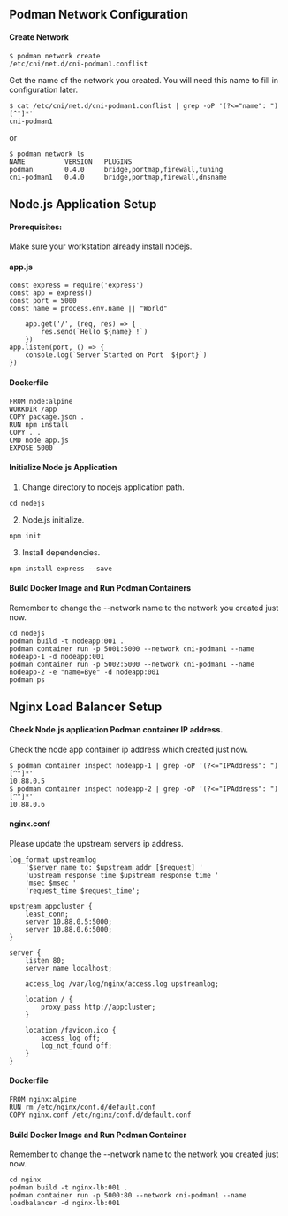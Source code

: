 ## Podman Network Configuration

#### Create Network
```ssh
$ podman network create
/etc/cni/net.d/cni-podman1.conflist
```
Get the name of the network you created. You will need this name to fill in configuration later.
```
$ cat /etc/cni/net.d/cni-podman1.conflist | grep -oP '(?<="name": ")[^"]*'
cni-podman1
```
or
```
$ podman network ls
NAME          VERSION   PLUGINS
podman        0.4.0     bridge,portmap,firewall,tuning
cni-podman1   0.4.0     bridge,portmap,firewall,dnsname
```

## Node.js Application Setup

#### Prerequisites:
Make sure your workstation already install nodejs.


#### app.js
```
const express = require('express')
const app = express()
const port = 5000
const name = process.env.name || "World"

    app.get('/', (req, res) => {
        res.send(`Hello ${name} !`)
    })
app.listen(port, () => {
    console.log(`Server Started on Port  ${port}`)
})
```

#### Dockerfile
```
FROM node:alpine
WORKDIR /app
COPY package.json .
RUN npm install
COPY . .
CMD node app.js
EXPOSE 5000
```


#### Initialize Node.js Application

1. Change directory to nodejs application path.
```
cd nodejs
```
2. Node.js initialize.
```
npm init
```
3. Install dependencies.
```
npm install express --save
```


#### Build Docker Image and Run Podman Containers
Remember to change the --network name to the network you created just now.
```
cd nodejs
podman build -t nodeapp:001 .
podman container run -p 5001:5000 --network cni-podman1 --name nodeapp-1 -d nodeapp:001
podman container run -p 5002:5000 --network cni-podman1 --name nodeapp-2 -e "name=Bye" -d nodeapp:001
podman ps
```


## Nginx Load Balancer Setup

#### Check Node.js application Podman container IP address.
Check the node app container ip address which created just now.
```
$ podman container inspect nodeapp-1 | grep -oP '(?<="IPAddress": ")[^"]*'
10.88.0.5
$ podman container inspect nodeapp-2 | grep -oP '(?<="IPAddress": ")[^"]*'
10.88.0.6
```

#### nginx.conf
Please update the upstream servers ip address.

```nginx
log_format upstreamlog 
    '$server_name to: $upstream_addr [$request] '
    'upstream_response_time $upstream_response_time '
    'msec $msec '
    'request_time $request_time';

upstream appcluster {
    least_conn;
    server 10.88.0.5:5000;
    server 10.88.0.6:5000;
}

server {
    listen 80;
    server_name localhost;

    access_log /var/log/nginx/access.log upstreamlog;

    location / {
        proxy_pass http://appcluster;
    }

    location /favicon.ico {
        access_log off; 
        log_not_found off;
    }
}
```

#### Dockerfile
```
FROM nginx:alpine
RUN rm /etc/nginx/conf.d/default.conf
COPY nginx.conf /etc/nginx/conf.d/default.conf
```

#### Build Docker Image and Run Podman Container
Remember to change the --network name to the network you created just now.
```
cd nginx
podman build -t nginx-lb:001 .
podman container run -p 5000:80 --network cni-podman1 --name loadbalancer -d nginx-lb:001
```

